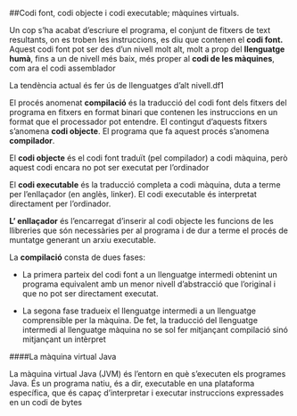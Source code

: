 ##Codi font, codi objecte i codi executable; màquines virtuals.

Un cop s’ha acabat d’escriure el programa, el conjunt de fitxers de text resultants, on es troben les instruccions, es diu que contenen el **codi font.** Aquest codi font pot ser des d’un nivell molt alt, molt a prop del **llenguatge humà**, fins a un de nivell més baix, més proper al **codi de les màquines**, com ara el codi assemblador

La tendència actual és fer ús de llenguatges d’alt nivell.df1

El procés anomenat **compilació** és la traducció del codi font dels fitxers del programa en fitxers en format binari que contenen les instruccions en un format que el processador pot entendre. El contingut d’aquests fitxers s’anomena **codi objecte**. El programa que fa aquest procés s’anomena **compilador**.

El **codi objecte** és el codi font traduït (pel compilador) a codi màquina, però aquest codi encara no pot ser executat per l’ordinador

El **codi executable** és la traducció completa a codi màquina, duta a terme per l’enllaçador (en anglès, linker). El codi executable és interpretat directament per l’ordinador.

**L’ enllaçador** és l’encarregat d’inserir al codi objecte les funcions de les llibreries que són necessàries per al programa i de dur a terme el procés de muntatge generant un arxiu executable.

La **compilació** consta de dues fases:

* La primera parteix del codi font a un llenguatge intermedi obtenint un programa equivalent amb un menor nivell d’abstracció que l’original i que no pot ser directament executat.

* La segona fase tradueix el llenguatge intermedi a un llenguatge comprensible per la màquina.  De fet, la traducció del llenguatge intermedi al llenguatge màquina no se sol fer mitjançant compilació sinó mitjançant un intèrpret

####La màquina virtual Java

La màquina virtual Java (JVM) és l’entorn en què s’executen els programes Java. És un programa natiu, és a dir, executable en una plataforma específica, que és capaç d’interpretar i executar instruccions expressades en un codi de bytes
